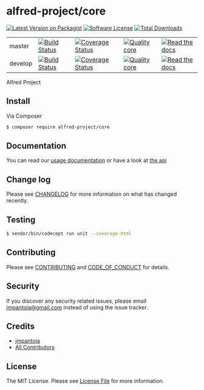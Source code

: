 # alfred-project/core

[![Latest Version on Packagist][ico-version]][link-packagist]
[![Software License][ico-license]](LICENSE.md)
[![Total Downloads][ico-downloads]][link-downloads]

|     |     |     |     |     |
| --- | --- | --- | --- | --- |
| master | [![Build Status][ico-travis-master]][link-travis-master] | [![Coverage Status][ico-coverage-master]][link-coverage-master] | [![Quality core][ico-code-quality-master]][link-code-quality-master] | [![Read the docs][ico-docs-master]][link-docs-master] |
|  develop | [![Build Status][ico-travis-develop]][link-travis-develop] | [![Coverage Status][ico-coverage-develop]][link-coverage-develop] | [![Quality core][ico-code-quality-develop]][link-code-quality-develop] | [![Read the docs][ico-docs-develop]][link-docs-develop] |


Alfred Project


## Install

Via Composer

``` bash
$ composer require alfred-project/core
```

## Documentation

You can read our [usage documentation](docs/index.md) or have a look at [the api](docs/api/index.md)


## Change log

Please see [CHANGELOG](CHANGELOG.md) for more information on what has changed recently.

## Testing

``` bash
$ vendor/bin/codecept run unit --coverage-html
```

## Contributing

Please see [CONTRIBUTING](CONTRIBUTING.md) and [CODE_OF_CONDUCT](CODE_OF_CONDUCT.md) for details.

## Security

If you discover any security related issues, please email jmpantoja@gmail.com instead of using the issue tracker.

## Credits

- [jmpantoja][link-author]
- [All Contributors][link-contributors]

## License

The MIT License. Please see [License File](LICENSE.md) for more information.


[ico-docs-master]: https://img.shields.io/readthedocs/alfred-project-core/master.svg
[ico-docs-develop]: https://img.shields.io/readthedocs/alfred-project-core/develop.svg

[link-docs-master]: http://alfred-project-core.readthedocs.io/en/master/
[link-docs-develop]: http://alfred-project-core.readthedocs.io/en/develop/


[ico-version]: https://img.shields.io/packagist/v/alfred-project/core.svg?style=flat-square
[ico-license]: https://img.shields.io/badge/license-MIT-brightgreen.svg?style=flat-square
[ico-downloads]: https://img.shields.io/packagist/dt/alfred-project/core.svg?style=flat-square

[link-packagist]: https://packagist.org/packages/alfred-project/core
[link-downloads]: https://packagist.org/packages/alfred-project/core
[link-author]: https://github.com/jmpantoja/
[link-contributors]: ../../contributors

[ico-travis-master]: https://img.shields.io/travis/jmpantoja/alfred-project-core/master.svg?style=flat-square
[ico-travis-develop]: https://img.shields.io/travis/jmpantoja/alfred-project-core/develop.svg?style=flat-square

[ico-coverage-master]: https://img.shields.io/scrutinizer/coverage/g/jmpantoja/alfred-project-core/master.svg?style=flat-square
[ico-coverage-develop]: https://img.shields.io/scrutinizer/coverage/g/jmpantoja/alfred-project-core/develop.svg?style=flat-square

[ico-code-quality-master]: https://img.shields.io/scrutinizer/g/jmpantoja/alfred-project-core/master.svg?style=flat-square
[ico-code-quality-develop]: https://img.shields.io/scrutinizer/g/jmpantoja/alfred-project-core/develop.svg?style=flat-square


[link-travis-master]: https://travis-ci.org/jmpantoja/alfred-project-core/branches
[link-travis-develop]: https://travis-ci.org/jmpantoja/alfred-project-core/branches

[link-coverage-master]: https://scrutinizer-ci.com/g/jmpantoja/alfred-project-core/code-structure/master
[link-coverage-develop]: https://scrutinizer-ci.com/g/jmpantoja/alfred-project-core/code-structure/develop

[link-code-quality-master]: https://scrutinizer-ci.com/g/jmpantoja/alfred-project-core?branch=master
[link-code-quality-develop]: https://scrutinizer-ci.com/g/jmpantoja/alfred-project-core?branch=develop

